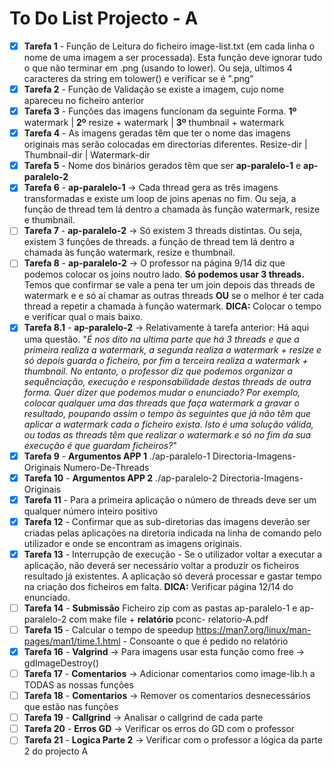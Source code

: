 # To Do List Projecto - A

- [X] **Tarefa 1** - Função de Leitura do ficheiro image-list.txt (em cada linha o nome de uma imagem a ser processada). Esta função deve ignorar tudo o que não terminar em .png (usando to lower). Ou seja, ultimos 4 caracteres da string em tolower() e verificar se é ".png"
- [X] **Tarefa 2** - Função de Validação se existe a imagem, cujo nome apareceu no ficheiro anterior
- [X] **Tarefa 3** - Funções das imagens funcionam da seguinte Forma. **1º** watermark | **2º** resize + watermark | **3º** thumbnail + watermark 
- [X] **Tarefa 4** - As imagens geradas têm que ter o nome das imagens originais mas serão colocadas em directorias diferentes. Resize-dir | Thumbnail-dir | Watermark-dir
- [X] **Tarefa 5** - Nome dos binários gerados têm que ser **ap-paralelo-1** e **ap-paralelo-2**
- [X] **Tarefa 6** - **ap-paralelo-1** -> Cada thread gera as três imagens transformadas e existe um loop de joins apenas no fim. Ou seja, a função de thread tem lá dentro a chamada às função watermark, resize e thumbnail.
- [ ] **Tarefa 7** - **ap-paralelo-2** -> Só existem 3 threads distintas. Ou seja, existem 3 funções de threads. a função de thread tem lá dentro a chamada às função watermark, resize e thumbnail.
- [ ] **Tarefa 8** - **ap-paralelo-2** -> O professor na página 9/14 diz que podemos colocar os joins noutro lado. **Só podemos usar 3 threads.** Temos que confirmar se vale a pena ter um join depois das threads de watermark e e só aí chamar as outras threads **OU** se o melhor é ter cada thread a repetir a chamada à função watermark. **DICA:** Colocar o tempo e verificar qual o mais baixo.
- [X] **Tarefa 8.1** - **ap-paralelo-2** -> Relativamente à tarefa anterior: Há aqui uma questão. "_É nos dito na ultima parte que há 3 threads e que a primeira realiza a watermark, a segunda realiza a watermark + resize e só depois guarda o ficheiro, por fim a terceira realiza a watermark + thumbnail. No entanto, o professor diz que podemos organizar a sequênciação, execução e responsabilidade destas threads de outra forma. Quer dizer que podemos mudar o enunciado? Por exemplo, colocar qualquer uma das threads que faça watermark a gravar o resultado, poupando assim o tempo às seguintes que já não têm que aplicar a watermark cada o ficheiro exista. Isto é uma solução válida, ou todas as threads têm que realizar o watermark e só no fim da sua execução é que guardam ficheiros?_"
- [X] **Tarefa 9** - **Argumentos APP 1** ./ap-paralelo-1 Directoria-Imagens-Originais Numero-De-Threads
- [X] **Tarefa 10** - **Argumentos APP 2** ./ap-paralelo-2 Directoria-Imagens-Originais
- [X] **Tarefa 11** - Para a primeira aplicação o número de threads deve ser um qualquer número inteiro positivo 
- [X] **Tarefa 12** - Confirmar que as sub-diretorias das imagens deverão ser criadas pelas aplicações na diretoria indicada na linha de comando pelo utilizador e onde se encontram as imagens originais.
- [X] **Tarefa 13** - Interrupção de execução - Se o utilizador voltar a executar a aplicação, não deverá ser necessário voltar a produzir os ficheiros resultado já existentes. A aplicação só deverá processar e gastar tempo na criação dos ficheiros em falta. **DICA:** Verificar página 12/14 do enunciado.
- [ ] **Tarefa 14** - **Submissão** Ficheiro zip com as pastas ap-paralelo-1 e ap-paralelo-2 com make file + **relatório** pconc- relatorio-A.pdf
- [ ] **Tarefa 15** - Calcular o tempo de speedup https://man7.org/linux/man-pages/man1/time.1.html - Consoante o que é pedido no relatório
- [X] **Tarefa 16** - **Valgrind** -> Para imagens usar esta função como free -> gdImageDestroy()
- [ ] **Tarefa 17** - **Comentarios** -> Adicionar comentarios como image-lib.h a TODAS as nossas funções
- [ ] **Tarefa 18** - **Comentarios** -> Remover os comentarios desnecessários que estão nas funções
- [ ] **Tarefa 19** - **Callgrind** -> Analisar o callgrind de cada parte
- [ ] **Tarefa 20** - **Erros GD** -> Verificar os erros do GD com o professor
- [ ] **Tarefa 21** - **Logica Parte 2** -> Verificar com o professor a lógica da parte 2 do projecto A
